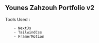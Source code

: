 
## Younes Zahzouh Portfolio v2

Tools Used : 

        - NextJs
        - TailwindCss
        - FramerMotion
        
